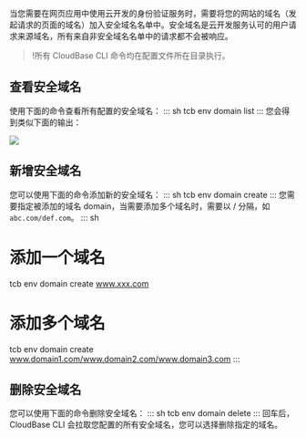 当您需要在网页应用中使用云开发的身份验证服务时，需要将您的网站的域名（发起请求的页面的域名）加入安全域名名单中。安全域名是云开发服务认可的用户请求来源域名，所有来自非安全域名名单中的请求都不会被响应。
 >!所有 CloudBase CLI 命令均在配置文件所在目录执行。
 
## 查看安全域名
使用下面的命令查看所有配置的安全域名：
<dx-codeblock>
:::  sh
tcb env domain list
:::
</dx-codeblock>
您会得到类似下面的输出：

![](https://qcloudimg.tencent-cloud.cn/raw/a11241c4a8153e24ba4f0c75f4120745.png)


## 新增安全域名
您可以使用下面的命令添加新的安全域名：
<dx-codeblock>
:::  sh
tcb env domain create <domian>
:::
</dx-codeblock>
您需要指定被添加的域名 domain，当需要添加多个域名时，需要以 / 分隔，如 `abc.com/def.com`。
<dx-codeblock>
:::  sh
# 添加一个域名
tcb env domain create www.xxx.com

# 添加多个域名
tcb env domain create www.domain1.com/www.domain2.com/www.domain3.com
:::
</dx-codeblock>



## 删除安全域名
您可以使用下面的命令删除安全域名：
<dx-codeblock>
:::  sh
tcb env domain delete
:::
</dx-codeblock>
回车后，CloudBase CLI 会拉取您配置的所有安全域名，您可以选择删除指定的域名。


